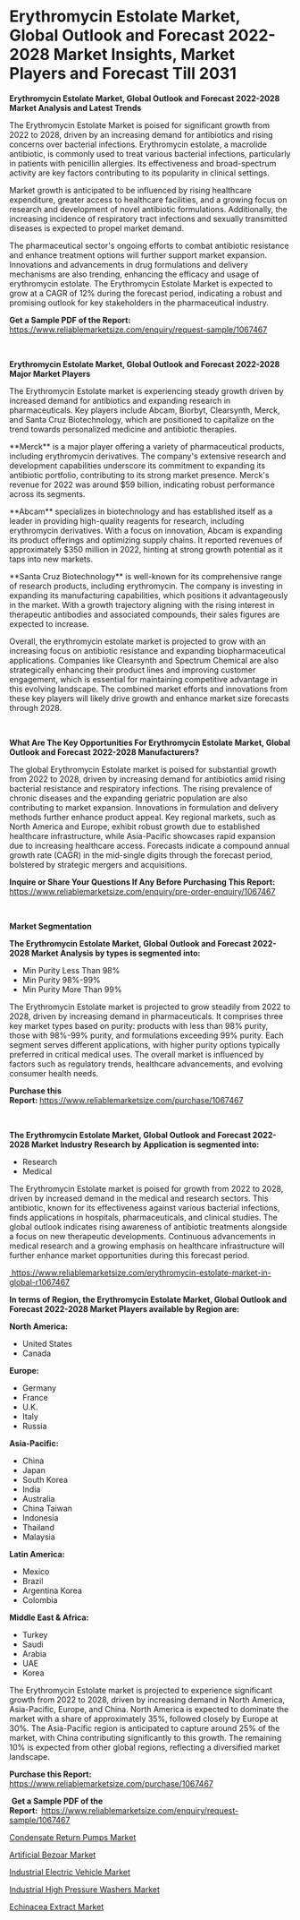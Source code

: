 <p><h1>Erythromycin Estolate Market, Global Outlook and Forecast 2022-2028 Market Insights, Market Players and Forecast Till 2031</h1></p><p><strong>Erythromycin Estolate Market, Global Outlook and Forecast 2022-2028 Market Analysis and Latest Trends</strong></p>
<p><p>The Erythromycin Estolate Market is poised for significant growth from 2022 to 2028, driven by an increasing demand for antibiotics and rising concerns over bacterial infections. Erythromycin estolate, a macrolide antibiotic, is commonly used to treat various bacterial infections, particularly in patients with penicillin allergies. Its effectiveness and broad-spectrum activity are key factors contributing to its popularity in clinical settings.</p><p>Market growth is anticipated to be influenced by rising healthcare expenditure, greater access to healthcare facilities, and a growing focus on research and development of novel antibiotic formulations. Additionally, the increasing incidence of respiratory tract infections and sexually transmitted diseases is expected to propel market demand. </p><p>The pharmaceutical sector's ongoing efforts to combat antibiotic resistance and enhance treatment options will further support market expansion. Innovations and advancements in drug formulations and delivery mechanisms are also trending, enhancing the efficacy and usage of erythromycin estolate. The Erythromycin Estolate Market is expected to grow at a CAGR of 12% during the forecast period, indicating a robust and promising outlook for key stakeholders in the pharmaceutical industry.</p></p>
<p><strong>Get a Sample PDF of the Report:&nbsp;</strong> <a href="https://www.reliablemarketsize.com/enquiry/request-sample/1067467">https://www.reliablemarketsize.com/enquiry/request-sample/1067467</a></p>
<p>&nbsp;</p>
<p><strong>Erythromycin Estolate Market, Global Outlook and Forecast 2022-2028 Major Market Players</strong></p>
<p><p>The Erythromycin Estolate market is experiencing steady growth driven by increased demand for antibiotics and expanding research in pharmaceuticals. Key players include Abcam, Biorbyt, Clearsynth, Merck, and Santa Cruz Biotechnology, which are positioned to capitalize on the trend towards personalized medicine and antibiotic therapies.</p><p>**Merck** is a major player offering a variety of pharmaceutical products, including erythromycin derivatives. The company's extensive research and development capabilities underscore its commitment to expanding its antibiotic portfolio, contributing to its strong market presence. Merck's revenue for 2022 was around $59 billion, indicating robust performance across its segments.</p><p>**Abcam** specializes in biotechnology and has established itself as a leader in providing high-quality reagents for research, including erythromycin derivatives. With a focus on innovation, Abcam is expanding its product offerings and optimizing supply chains. It reported revenues of approximately $350 million in 2022, hinting at strong growth potential as it taps into new markets.</p><p>**Santa Cruz Biotechnology** is well-known for its comprehensive range of research products, including erythromycin. The company is investing in expanding its manufacturing capabilities, which positions it advantageously in the market. With a growth trajectory aligning with the rising interest in therapeutic antibodies and associated compounds, their sales figures are expected to increase.</p><p>Overall, the erythromycin estolate market is projected to grow with an increasing focus on antibiotic resistance and expanding biopharmaceutical applications. Companies like Clearsynth and Spectrum Chemical are also strategically enhancing their product lines and improving customer engagement, which is essential for maintaining competitive advantage in this evolving landscape. The combined market efforts and innovations from these key players will likely drive growth and enhance market size forecasts through 2028.</p></p>
<p>&nbsp;</p>
<p><strong>What Are The Key Opportunities For Erythromycin Estolate Market, Global Outlook and Forecast 2022-2028 Manufacturers?</strong></p>
<p><p>The global Erythromycin Estolate market is poised for substantial growth from 2022 to 2028, driven by increasing demand for antibiotics amid rising bacterial resistance and respiratory infections. The rising prevalence of chronic diseases and the expanding geriatric population are also contributing to market expansion. Innovations in formulation and delivery methods further enhance product appeal. Key regional markets, such as North America and Europe, exhibit robust growth due to established healthcare infrastructure, while Asia-Pacific showcases rapid expansion due to increasing healthcare access. Forecasts indicate a compound annual growth rate (CAGR) in the mid-single digits through the forecast period, bolstered by strategic mergers and acquisitions.</p></p>
<p><strong>Inquire or Share Your Questions If Any Before Purchasing This Report:</strong> <a href="https://www.reliablemarketsize.com/enquiry/pre-order-enquiry/1067467">https://www.reliablemarketsize.com/enquiry/pre-order-enquiry/1067467</a></p>
<p>&nbsp;</p>
<p><strong>Market Segmentation</strong></p>
<p><strong>The Erythromycin Estolate Market, Global Outlook and Forecast 2022-2028 Market Analysis by types is segmented into:</strong></p>
<p><ul><li>Min Purity Less Than 98%</li><li>Min Purity 98%-99%</li><li>Min Purity More Than 99%</li></ul></p>
<p><p>The Erythromycin Estolate market is projected to grow steadily from 2022 to 2028, driven by increasing demand in pharmaceuticals. It comprises three key market types based on purity: products with less than 98% purity, those with 98%-99% purity, and formulations exceeding 99% purity. Each segment serves different applications, with higher purity options typically preferred in critical medical uses. The overall market is influenced by factors such as regulatory trends, healthcare advancements, and evolving consumer health needs.</p></p>
<p><strong>Purchase this Report:&nbsp;</strong><a href="https://www.reliablemarketsize.com/purchase/1067467">https://www.reliablemarketsize.com/purchase/1067467</a></p>
<p>&nbsp;</p>
<p><strong>The Erythromycin Estolate Market, Global Outlook and Forecast 2022-2028 Market Industry Research by Application is segmented into:</strong></p>
<p><ul><li>Research</li><li>Medical</li></ul></p>
<p><p>The Erythromycin Estolate market is poised for growth from 2022 to 2028, driven by increased demand in the medical and research sectors. This antibiotic, known for its effectiveness against various bacterial infections, finds applications in hospitals, pharmaceuticals, and clinical studies. The global outlook indicates rising awareness of antibiotic treatments alongside a focus on new therapeutic developments. Continuous advancements in medical research and a growing emphasis on healthcare infrastructure will further enhance market opportunities during this forecast period.</p></p>
<p><a href="https://www.reliablemarketsize.com/erythromycin-estolate-market-in-global-r1067467">&nbsp;https://www.reliablemarketsize.com/erythromycin-estolate-market-in-global-r1067467</a></p>
<p><strong>In terms of Region, the Erythromycin Estolate Market, Global Outlook and Forecast 2022-2028 Market Players available by Region are:</strong></p>
<p>
    <p> <strong> North America: </strong>
        <ul>
            <li>United States</li>
            <li>Canada</li>
        </ul>
        </p> 
    <p> <strong> Europe: </strong>
        <ul>
            <li>Germany</li>
            <li>France</li>
            <li>U.K.</li>
            <li>Italy</li>
            <li>Russia</li>
        </ul>
        </p> 
    <p> <strong> Asia-Pacific: </strong>
        <ul>
            <li>China</li>
            <li>Japan</li>
            <li>South Korea</li>
            <li>India</li>
            <li>Australia</li>
            <li>China Taiwan</li>
            <li>Indonesia</li>
            <li>Thailand</li>
            <li>Malaysia</li>
        </ul>
        </p> 
    <p> <strong> Latin America: </strong>
        <ul>
            <li>Mexico</li>
            <li>Brazil</li>
            <li>Argentina Korea</li>
            <li>Colombia</li>
        </ul>
        </p> 
    <p> <strong> Middle East & Africa: </strong>
        <ul>
            <li>Turkey</li>
            <li>Saudi</li>
            <li>Arabia</li>
            <li>UAE</li>
            <li>Korea</li>
        </ul>
    </p>
    </p>
<p><p>The Erythromycin Estolate market is projected to experience significant growth from 2022 to 2028, driven by increasing demand in North America, Asia-Pacific, Europe, and China. North America is expected to dominate the market with a share of approximately 35%, followed closely by Europe at 30%. The Asia-Pacific region is anticipated to capture around 25% of the market, with China contributing significantly to this growth. The remaining 10% is expected from other global regions, reflecting a diversified market landscape.</p></p>
<p><strong>Purchase this Report: </strong><a href="https://www.reliablemarketsize.com/purchase/1067467">https://www.reliablemarketsize.com/purchase/1067467</a></p>
<p>&nbsp;<strong>Get a Sample PDF of the Report:&nbsp;&nbsp;</strong><a href="https://www.reliablemarketsize.com/enquiry/request-sample/1067467">https://www.reliablemarketsize.com/enquiry/request-sample/1067467</a></p>
<p><strong></strong></p>
<p><p><a href="https://www.linkedin.com/pulse/condensate-return-pumps-market-industry-trends-forecast-period-4tgff?trackingId=ojaTDDuuSqmwfAok4Ns6lg%3D%3D">Condensate Return Pumps Market</a></p><p><a href="https://issuu.com/reportprime-2/docs/artificial-bezoar-market-size-2030._c3331ea1899be0">Artificial Bezoar Market</a></p><p><a href="https://medium.com/@laurenperkins14/this-industrial-electric-vehicle-market-research-report-evaluates-the-key-market-trends-drivers-7a4d21329e03">Industrial Electric Vehicle Market</a></p><p><a href="https://medium.com/@maria.hardacre7345/what-is-industrial-high-pressure-washers-market-e6e0569a8c7f">Industrial High Pressure Washers Market</a></p><p><a href="https://issuu.com/reportprime-2/docs/echinacea-extract-market-size-2030._38fa548a44be00">Echinacea Extract Market</a></p></p>